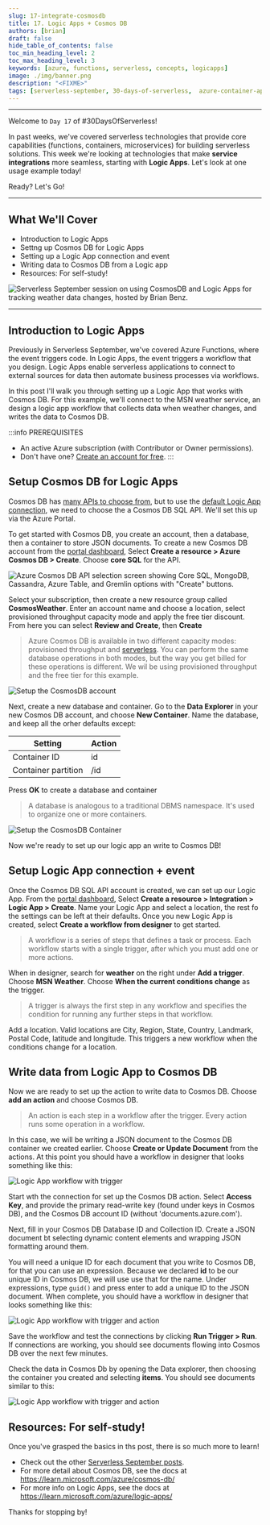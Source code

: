 ```yaml
---
slug: 17-integrate-cosmosdb
title: 17. Logic Apps + Cosmos DB
authors: [brian]
draft: false
hide_table_of_contents: false
toc_min_heading_level: 2
toc_max_heading_level: 3
keywords: [azure, functions, serverless, concepts, logicapps]
image: ./img/banner.png
description: "<FIXME>" 
tags: [serverless-september, 30-days-of-serverless,  azure-container-apps, dapr, microservices]
---
```


<!-- FIXME -->
<head>
  <meta name="twitter:url" 
    content="https://azure.github.io/Cloud-Native/blog/17-integrate-cosmosdb" />
  <meta name="twitter:title" 
    content="#30DaysOfServerless: Azure Functions Fundamentals" />
  <meta name="twitter:description" 
    content="#30DaysOfServerless: Azure Functions Fundamentals" />
  <meta name="twitter:image"
    content="https://azure.github.io/Cloud-Native/img/banners/post-kickoff.png" />
  <meta name="twitter:card" content="summary_large_image" />
  <meta name="twitter:creator" 
    content="@nitya" />
  <meta name="twitter:site" content="@AzureAdvocates" /> 
  <link rel="canonical" 
    href="https://azure.github.io/Cloud-Native/blog/17-integrate-cosmosdb" />
</head>

---

Welcome to `Day 17` of #30DaysOfServerless!

In past weeks, we've covered serverless technologies that provide core capabilities (functions, containers, microservices) for building serverless solutions. This week we're looking at technologies that make **service integrations** more seamless, starting with **Logic Apps**. Let's look at one usage example today!

Ready? Let's Go!

---

## What We'll Cover
 * Introduction to Logic Apps
 * Settng up Cosmos DB for Logic Apps
 * Setting up a Logic App connection and event
 * Writing data to Cosmos DB from a Logic app
 * Resources: For self-study!

![Serverless September session on using CosmosDB and Logic Apps for tracking weather data changes, hosted by Brian Benz.](./img/banner.png)

---

## Introduction to Logic Apps

Previously in Serverless September, we've covered Azure Functions, where the event triggers code. In Logic Apps, the event triggers a workflow that you design. Logic Apps enable serverless applications to connect to external sources for data then automate business processes via workflows.

In this post I'll walk you through setting up a Logic App that works with Cosmos DB.  For this example, we'll connect to the MSN weather service, an design a logic app workflow that collects data when weather changes, and writes the data to Cosmos DB.

:::info PREREQUISITES

* An active Azure subscription (with Contributor or Owner permissions).
* Don't have one? [Create an account for free](https://azure.microsoft.com/free/).
:::


## Setup Cosmos DB for Logic Apps
Cosmos DB has [many APIs to choose from](https://learn.microsoft.com/azure/cosmos-db/choose-api), but to use the [default Logic App connection](https://docs.microsoft.com/connectors/documentdb/), we need to choose the a Cosmos DB SQL API.  We'll set this up via the Azure Portal. 

To get started with Cosmos DB, you create an account, then a database, then a container to store JSON documents. To create a new Cosmos DB account from the [portal dashboard](https://portal.azure.com), Select **Create a resource > Azure Cosmos DB > Create**.  Choose **core SQL** for the API.

![Azure Cosmos DB API selection screen showing Core SQL, MongoDB, Cassandra, Azure Table, and Gremlin options with "Create" buttons.](img/cosmosdbapiselection.png)

Select your subscription, then create a new resource group called **CosmosWeather**.  Enter an account name and choose a location, select provisioned throughput capacity mode and apply the free tier discount. From here you can select **Review and Create**, then **Create** 

> Azure Cosmos DB is available in two different capacity modes: provisioned throughput and [serverless](https://docs.microsoft.com/azure/cosmos-db/throughput-serverless). You can perform the same database operations in both modes, but the way you get billed for these operations is different. We wil be using provisioned throughput and the free tier for this example.

![Setup the CosmosDB account](img/cosmosdbaccount.png)


Next, create a new database and container. Go to the **Data Explorer** in your new Cosmos DB account, and choose **New Container**.  Name the database, and keep all the orher defaults except:  

| Setting | Action |
|---|---|
| Container ID | id |
| Container partition |  /id |

Press **OK** to create a database and container

>A database is analogous to a traditional DBMS namespace. It's used to organize one or more containers.

![Setup the CosmosDB Container](img/cosmosdbcontainer.png)

Now we're ready to set up our logic app an write to Cosmos DB!  

## Setup Logic App connection + event

Once the Cosmos DB SQL API account is created, we can set up our Logic App.  From the [portal dashboard](https://portal.azure.com), Select **Create a resource > Integration > Logic App > Create**.  Name your Logic App and select a location, the rest fo the settings can be left at their defaults.  Once you new Logic App is created, select **Create a workflow from designer** to get started.  

>A workflow is a series of steps that defines a task or process. Each workflow starts with a single trigger, after which you must add one or more actions.

When in designer, search for **weather** on the right under **Add a trigger**.  Choose **MSN Weather**.  Choose 
**When the current conditions change** as the trigger.  

>A trigger is always the first step in any workflow and specifies the condition for running any further steps in that workflow. 

Add a location.  Valid locations are City, Region, State, Country, Landmark, Postal Code, latitude and longitude.  This triggers a new workflow when the conditions change for a location.

## Write data from Logic App to Cosmos DB 

Now we are ready to set up the action to write data to Cosmos DB.  Choose **add an action** and choose Cosmos DB.  

> An action is each step in a workflow after the trigger. Every action runs some operation in a workflow.

In this case, we will be writing a JSON document to the Cosmos DB container we created earlier.  Choose **Create or Update Document** from the actions.  At this point you should have a workflow in designer that looks something like this: 

![Logic App workflow with trigger](img/logicappworkflow1.png)

Start wth the connection for set up the Cosmos DB action.  Select **Access Key**, and provide the primary read-write key (found under keys in Cosmos DB), and the Cosmos DB account ID (without 'documents.azure.com'). 

Next, fill in your Cosmos DB Database ID and Collection ID.  Create a JSON document bt selecting dynamic content elements and wrapping JSON formatting around them.  

You will need a unique ID for each document that you write to Cosmos DB, for that you can use an expression.  Because we declared **id** to be our unique ID in Cosmos DB, we will use use that for the name.  Under expressions, type ```guid()``` and press enter to add a unique ID to the JSON document.  When complete, you should have a workflow in designer that looks something like this:  

![Logic App workflow with trigger and action](img/logicappworkflow2.png)

Save the workflow and test the connections by clicking **Run Trigger > Run**.  If connections are working, you should see documents flowing into Cosmos DB over the next few minutes.   

Check the data in Cosmos Db by opening the Data explorer, then choosing the container you created and selecting **items**.  You should see documents similar to this: 

![Logic App workflow with trigger and action](img/cosmosdresults.png)

## Resources: For self-study!

Once you've grasped the basics in ths post, there is so much more to learn!  

- Check out the other [Serverless September posts](https://azure.github.io/Cloud-Native/blog).  
- For more detail about Cosmos DB, see the docs at https://learn.microsoft.com/azure/cosmos-db/
- For more info on Logic Apps, see the docs at https://learn.microsoft.com/azure/logic-apps/

Thanks for stopping by!  

